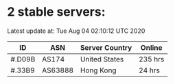 # 2 stable servers:

Latest update at: Tue Aug 04 02:10:12 UTC 2020

| ID | ASN | Server Country | Online |
| -- | --- | -------------- | ------ |
| #.D09B | AS174 | United States | 235 hrs |
| #.33B9 | AS63888 | Hong Kong | 24 hrs |

